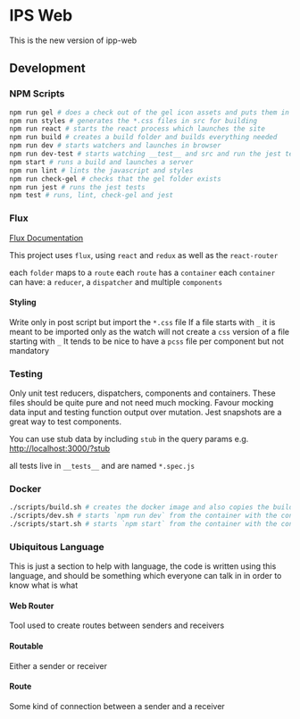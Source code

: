 # IPS Web

This is the new version of ipp-web

## Development

### NPM Scripts

```bash
npm run gel # does a check out of the gel icon assets and puts them in src for building
npm run styles # generates the *.css files in src for building
npm run react # starts the react process which launches the site
npm run build # creates a build folder and builds everything needed
npm run dev # starts watchers and launches in browser
npm run dev-test # starts watching __test__ and src and run the jest tests on changes, lint is caught by dev
npm start # runs a build and launches a server
npm run lint # lints the javascript and styles
npm run check-gel # checks that the gel folder exists
npm run jest # runs the jest tests
npm test # runs, lint, check-gel and jest
```

### Flux

[Flux Documentation](https://facebook.github.io/flux/docs/actions-and-the-dispatcher.html#content)

This project uses `flux`, using `react` and `redux` as well as the `react-router`

each `folder` maps to a `route`
each `route` has a `container`
each `container` can have: a `reducer`, a `dispatcher` and multiple `components`

#### Styling

Write only in post script but import the `*.css` file
If a file starts with `_` it is meant to be imported only as the watch will not create a `css` version of a file starting with `_`
It tends to be nice to have a `pcss` file per component but not mandatory

### Testing

Only unit test reducers, dispatchers, components and containers.
These files should be quite pure and not need much mocking.
Favour mocking data input and testing function output over mutation.
Jest snapshots are a great way to test components.

You can use stub data by including `stub` in the query params e.g. [http://localhost:3000/?stub](http://localhost:3000/?stub)

all tests live in `__tests__` and are named `*.spec.js`

### Docker

```bash
./scripts/build.sh # creates the docker image and also copies the build file for deploying
./scripts/dev.sh # starts `npm run dev` from the container with the container name `ips-web-dev`
./scripts/start.sh # starts `npm start` from the container with the container name `ips-web-start`
```

### Ubiquitous Language

This is just a section to help with language, the code is written using this language, and should be something which everyone can talk in in order to know what is what

#### Web Router

Tool used to create routes between senders and receivers

#### Routable

Either a sender or receiver

#### Route

Some kind of connection between a sender and a receiver
